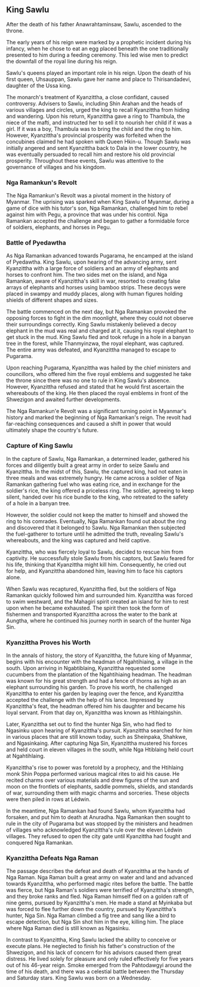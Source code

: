 ## King Sawlu 

After the death of his father Anawrahtaminsaw, Sawlu, ascended to the throne. 

The early years of his reign were marked by a prophetic incident during his infancy, when he chose to eat an egg placed beneath the one traditionally presented to him during a feeding ceremony. This led wise men to predict the downfall of the royal line during his reign.

Sawlu's queens played an important role in his reign. Upon the death of his first queen, Uhsauppan, Sawlu gave her name and place to Thirisandadevi, daughter of the Ussa king.

The monarch's treatment of Kyanzittha, a close confidant, caused controversy. Advisers to Sawlu, including Shin Arahan and the heads of various villages and circles, urged the king to recall Kyanzittha from hiding and wandering. Upon his return, Kyanzittha gave a ring to Thambula, the niece of the mafti, and instructed her to sell it to nourish her child if it was a girl. If it was a boy, Thambula was to bring the child and the ring to him. However, Kyanzittha's provincial prosperity was forfeited when the concubines claimed he had spoken with Queen Hkin-u. Though Sawlu was initially angered and sent Kyanzittha back to Dala in the lower country, he was eventually persuaded to recall him and restore his old provincial prosperity. Throughout these events, Sawlu was attentive to the governance of villages and his kingdom.

### Nga Ramankun's Revolt

The Nga Ramankun's Revolt was a pivotal moment in the history of Myanmar. The uprising was sparked when King Sawlu of Myanmar, during a game of dice with his tutor's son, Nga Ramankan, challenged him to rebel against him with Pegu, a province that was under his control. Nga Ramankan accepted the challenge and began to gather a formidable force of soldiers, elephants, and horses in Pegu.

### Battle of Pyedawtha

As Nga Ramankan advanced towards Pugarama, he encamped at the island of Pyedawtha. King Sawlu, upon hearing of the advancing army, sent Kyanzittha with a large force of soldiers and an army of elephants and horses to confront him. The two sides met on the island, and Nga Ramankan, aware of Kyanzittha's skill in war, resorted to creating false arrays of elephants and horses using bamboo strips. These decoys were placed in swampy and muddy places, along with human figures holding shields of different shapes and sizes.

The battle commenced on the next day, but Nga Ramankan provoked the opposing forces to fight in the dim moonlight, where they could not observe their surroundings correctly. King Sawlu mistakenly believed a decoy elephant in the mud was real and charged at it, causing his royal elephant to get stuck in the mud. King Sawlu fled and took refuge in a hole in a banyan tree in the forest, while Thanmyinzwa, the royal elephant, was captured. The entire army was defeated, and Kyanzittha managed to escape to Pugarama.

Upon reaching Pugarama, Kyanzittha was hailed by the chief ministers and councillors, who offered him the five royal emblems and suggested he take the throne since there was no one to rule in King Sawlu's absence. However, Kyanzittha refused and stated that he would first ascertain the whereabouts of the king. He then placed the royal emblems in front of the Shwezigon and awaited further developments.

The Nga Ramankun'e Revolt was a significant turning point in Myanmar's history and marked the beginning of Nga Ramankan's reign. The revolt had far-reaching consequences and caused a shift in power that would ultimately shape the country's future.

### Capture of King Sawlu 

In the capture of Sawlu, Nga Ramankan, a determined leader, gathered his forces and diligently built a great army in order to seize Sawlu and Kyanzittha. In the midst of this, Sawlu, the captured king, had not eaten in three meals and was extremely hungry. He came across a soldier of Nga Ramankan gathering fuel who was eating rice, and in exchange for the soldier's rice, the king offered a priceless ring. The soldier, agreeing to keep silent, handed over his rice bundle to the king, who retreated to the safety of a hole in a banyan tree.

However, the soldier could not keep the matter to himself and showed the ring to his comrades. Eventually, Nga Ramankan found out about the ring and discovered that it belonged to Sawlu. Nga Ramankan then subjected the fuel-gatherer to torture until he admitted the truth, revealing Sawlu's whereabouts, and the king was captured and held captive.

Kyanzittha, who was fiercely loyal to Sawlu, decided to rescue him from captivity. He successfully stole Sawlu from his captors, but Sawlu feared for his life, thinking that Kyanzittha might kill him. Consequently, he cried out for help, and Kyanzittha abandoned him, leaving him to face his captors alone.

When Sawlu was recaptured, Kyanzittha fled, but the soldiers of Nga Ramankan quickly followed him and surrounded him. Kyanzittha was forced to swim westward, and the Mahagiri spirit created an island for him to rest upon when he became exhausted. The spirit then took the form of fishermen and transported Kyanzittha across the water to the bank at Aungtha, where he continued his journey north in search of the hunter Nga Sin.

### Kyanzittha Proves his Worth 

In the annals of history, the story of Kyanzittha, the future king of Myanmar, begins with his encounter with the headman of Ngahtihiaing, a village in the south. Upon arriving in Ngabtiblaing, Kyanzittha requested some cucumbers from the plantation of the Ngahtihiaing headman. The headman was known for his great strength and had a fence of thorns as high as an elephant surrounding his garden. To prove his worth, he challenged Kyanzittha to enter his garden by leaping over the fence, and Kyanzittha accepted the challenge with the help of his lance. Impressed by Kyanzittha's feat, the headman offered him his daughter and became his loyal servant. From that day on, Kyanzittha was known as Htihlaingshin.

Later, Kyanzittha set out to find the hunter Nga Sin, who had fled to Ngasinku upon hearing of Kyanzittha's pursuit. Kyanzittha searched for him in various places that are still known today, such as Sheinpaka, Shahkwe, and Ngasinkaing. After capturing Nga Sin, Kyanzittha mustered his forces and held court in eleven villages in the south, while Nga Htiblaing held court at Ngahtihlaing.

Kyanzittha's rise to power was foretold by a prophecy, and the Htihlaing monk Shin Poppa performed various magical rites to aid his cause. He recited charms over various materials and drew figures of the sun and moon on the frontlets of elephants, saddle pommels, shields, and standards of war, surrounding them with magic charms and sorceries. These objects were then piled in rows at Lédwin.

In the meantime, Nga Ramankan had found Sawlu, whom Kyanzittha had forsaken, and put him to death at Anuradha. Nga Ramankan then sought to rule in the city of Pugarama but was stopped by the ministers and headmen of villages who acknowledged Kyanzittha's rule over the eleven Lédwin villages. They refused to open the city gate until Kyanzittha had fought and conquered Nga Ramankan.

### Kyanzittha Defeats Nga Raman

The passage describes the defeat and death of Kyanzittha at the hands of Nga Raman. Nga Raman built a great army on water and land and advanced towards Kyanzittha, who performed magic rites before the battle. The battle was fierce, but Nga Raman's soldiers were terrified of Kyanzittha's strength, and they broke ranks and fled. Nga Raman himself fled on a golden raft of nine gems, pursued by Kyanzittha's men. He made a stand at Myinkaba but was forced to flee further down the country, pursued by Kyanzittha's hunter, Nga Sin. Nga Raman climbed a fig tree and sang like a bird to escape detection, but Nga Sin shot him in the eye, killing him. The place where Nga Raman died is still known as Ngasinku.

In contrast to Kyanzittha, King Sawlu lacked the ability to conceive or execute plans. He neglected to finish his father's construction of the Shwezigon, and his lack of concern for his advisors caused them great distress. He lived solely for pleasure and only ruled effectively for five years out of his 46-year reign. Smoke emerged from the Pahtodawgyi around the time of his death, and there was a celestial battle between the Thursday and Saturday stars. King Sawlu was born on a Wednesday.
